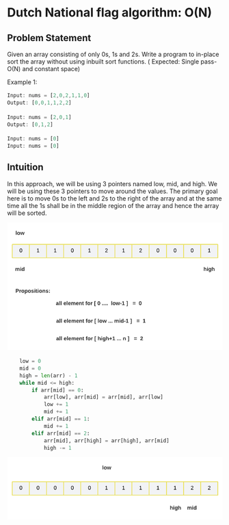 # Dutch National flag algorithm: O(N)

## Problem Statement

Given an array consisting of only 0s, 1s and 2s. Write a program to in-place sort the array without using inbuilt sort functions. ( Expected: Single pass-O(N) and constant space)

Example 1:

```javascript
Input: nums = [2,0,2,1,1,0]
Output: [0,0,1,1,2,2]

Input: nums = [2,0,1]
Output: [0,1,2]

Input: nums = [0]
Input: nums = [0]
```

## Intuition

In this approach, we will be using 3 pointers named low, mid, and high. We will be using these 3 pointers to move around the values. The primary goal here is to move 0s to the left and 2s to the right of the array and at the same time all the 1s shall be in the middle region of the array and hence the array will be sorted.

![Propositions](1.png)

```python
    low = 0
    mid = 0
    high = len(arr) - 1
    while mid <= high:
        if arr[mid] == 0:
            arr[low], arr[mid] = arr[mid], arr[low]
            low += 1
            mid += 1
        elif arr[mid] == 1:
            mid += 1
        elif arr[mid] == 2:
            arr[mid], arr[high] = arr[high], arr[mid]
            high -= 1
```

![Results](2.png)
